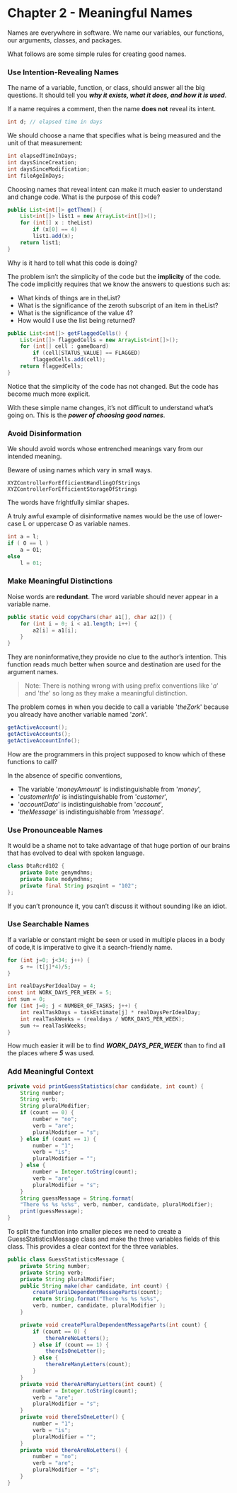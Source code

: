 # Chapter 2 - Meaningful Names

Names are everywhere in software. We name our variables, our functions, our arguments,
classes, and packages.

What follows are some simple rules for creating good names.

### Use Intention-Revealing Names

The name of a variable, function, or class, should answer all the big questions.
It should tell you <b><i>why it exists, what it does, and how it is used</i></b>.

If a name requires a comment, then the name <b>does not</b> reveal its intent.

```java
int d; // elapsed time in days
```

We should choose a name that specifies what is being measured and the unit of that measurement:

```java
int elapsedTimeInDays;
int daysSinceCreation;
int daysSinceModification;
int fileAgeInDays;
```

Choosing names that reveal intent can make it much easier to understand and change code.
What is the purpose of this code? 

```java
public List<int[]> getThem() {
    List<int[]> list1 = new ArrayList<int[]>();
    for (int[] x : theList)
        if (x[0] == 4)
        list1.add(x);
    return list1;
}
```

Why is it hard to tell what this code is doing?

The problem isn’t the simplicity of the code but the <b>implicity</b> of the code.
The code implicitly requires that we know the answers to questions such as:


- What kinds of things are in theList?
- What is the significance of the zeroth subscript of an item in theList?
- What is the significance of the value 4?
- How would I use the list being returned?

```java
public List<int[]> getFlaggedCells() {
    List<int[]> flaggedCells = new ArrayList<int[]>();
    for (int[] cell : gameBoard)
        if (cell[STATUS_VALUE] == FLAGGED)
        flaggedCells.add(cell);
    return flaggedCells;
}
```

Notice that the simplicity of the code has not changed. But the code has become much more explicit.

With these simple name changes, it’s not difficult to understand what’s going on. This is the <b><i>power of choosing good names</i></b>.

### Avoid Disinformation

We should avoid words whose entrenched meanings vary from our intended meaning.

Beware of using names which vary in small ways.

```
XYZControllerForEfficientHandlingOfStrings
XYZControllerForEfficientStorageOfStrings 
```

The words have frightfully similar shapes.

A truly awful example of disinformative names would be the use of lower-case L or uppercase O as variable names.

```java
int a = l;
if ( O == l )
    a = O1;
else
    l = 01;
```

### Make Meaningful Distinctions

Noise words are <b>redundant</b>.
The word variable should never appear in a variable name.

```java
public static void copyChars(char a1[], char a2[]) {
    for (int i = 0; i < a1.length; i++) {
        a2[i] = a1[i];
    }
}
```

They are noninformative,they provide no clue to the author’s intention.
This function reads much better when source and destination are used for the argument names.

> Note: There is nothing wrong with using prefix conventions like '<i>a</i>' and '<i>the</i>' so long as they make a meaningful distinction.

The problem comes in when you decide to call a variable '<i>theZork</i>' because you already have another variable named '<i>zork</i>'.

```java
getActiveAccount();
getActiveAccounts();
getActiveAccountInfo();
```

How are the programmers in this project supposed to know which of these functions to call?

In the absence of specific conventions,
- The variable '<i>moneyAmount</i>' is indistinguishable from '<i>money</i>',
- '<i>customerInfo</i>' is indistinguishable from '<i>customer</i>',
- '<i>accountData</i>' is indistinguishable from '<i>account</i>',
- '<i>theMessage</i>' is indistinguishable from '<i>message</i>'. 

### Use Pronounceable Names

It would be a shame not to take advantage of that huge portion of our brains that has evolved to deal with spoken language.

```java
class DtaRcrd102 {
    private Date genymdhms;
    private Date modymdhms;
    private final String pszqint = "102";
};
```

If you can’t pronounce it, you can’t discuss it without sounding like an idiot.

### Use Searchable Names

If a variable or constant might be seen or used in multiple places in a body of code,it is imperative to give it a search-friendly name.

```java
for (int j=0; j<34; j++) {
    s += (t[j]*4)/5;
}
```

```java
int realDaysPerIdealDay = 4;
const int WORK_DAYS_PER_WEEK = 5;
int sum = 0;
for (int j=0; j < NUMBER_OF_TASKS; j++) {
    int realTaskDays = taskEstimate[j] * realDaysPerIdealDay;
    int realTaskWeeks = (realdays / WORK_DAYS_PER_WEEK);
    sum += realTaskWeeks;
}
```

How much easier it will be to find <b><i>WORK_DAYS_PER_WEEK</i></b> than to find all the places where <b><i>5</i></b> was used.

### Add Meaningful Context


```java
private void printGuessStatistics(char candidate, int count) {
    String number;
    String verb;
    String pluralModifier;
    if (count == 0) {
        number = "no";
        verb = "are";
        pluralModifier = "s";
    } else if (count == 1) {
        number = "1";
        verb = "is";
        pluralModifier = "";
    } else {
        number = Integer.toString(count);
        verb = "are";
        pluralModifier = "s";
    }
    String guessMessage = String.format(
    "There %s %s %s%s", verb, number, candidate, pluralModifier);
    print(guessMessage);
}
```

To split the function into smaller pieces we need to create a GuessStatisticsMessage class 
and make the three variables fields of this class. This provides a clear context for the three variables.

```java
public class GuessStatisticsMessage {
    private String number;
    private String verb;
    private String pluralModifier;
    public String make(char candidate, int count) {
        createPluralDependentMessageParts(count);
        return String.format("There %s %s %s%s",
        verb, number, candidate, pluralModifier );
    }

    private void createPluralDependentMessageParts(int count) {
        if (count == 0) {
            thereAreNoLetters();
        } else if (count == 1) {
            thereIsOneLetter();
        } else {
            thereAreManyLetters(count);
        }
    }
    private void thereAreManyLetters(int count) {
        number = Integer.toString(count);
        verb = "are";
        pluralModifier = "s";
    }
    private void thereIsOneLetter() {
        number = "1";
        verb = "is";
        pluralModifier = "";
    }
    private void thereAreNoLetters() {
        number = "no";
        verb = "are";
        pluralModifier = "s";
    }
}
```